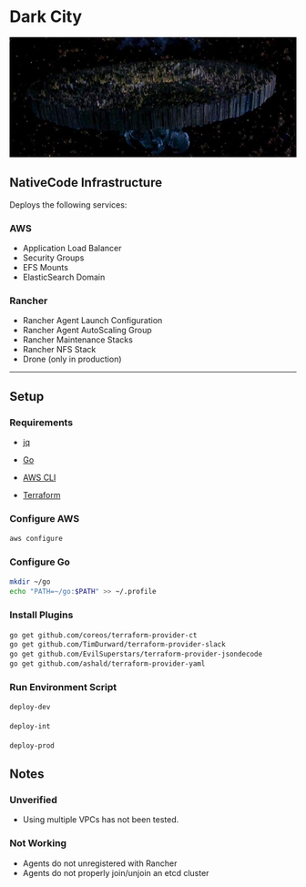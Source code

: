 # Dark City

![dark-city](dark-city.jpg)

## NativeCode Infrastructure

Deploys the following services:

### AWS

- Application Load Balancer
- Security Groups
- EFS Mounts
- ElasticSearch Domain

### Rancher

- Rancher Agent Launch Configuration
- Rancher Agent AutoScaling Group
- Rancher Maintenance Stacks
- Rancher NFS Stack
- Drone (only in production)

---

## Setup

### Requirements

- [jq](https://stedolan.github.io/jq/download)

- [Go](https://golang.org/dl])

- [AWS CLI](https://docs.aws.amazon.com/cli/latest/userguide/cli-chap-install.html)

- [Terraform](https://www.terraform.io/downloads.html)

### Configure AWS
```bash
aws configure
```

### Configure Go
```bash
mkdir ~/go
echo "PATH=~/go:$PATH" >> ~/.profile
```

### Install Plugins
```bash
go get github.com/coreos/terraform-provider-ct
go get github.com/TimDurward/terraform-provider-slack
go get github.com/EvilSuperstars/terraform-provider-jsondecode
go get github.com/ashald/terraform-provider-yaml
```

### Run Environment Script
```bash
deploy-dev

deploy-int

deploy-prod
```

## Notes

### Unverified

- Using multiple VPCs has not been tested.

### Not Working

- Agents do not unregistered with Rancher
- Agents do not properly join/unjoin an etcd cluster

